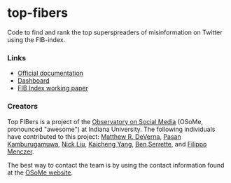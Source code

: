 # top-fibers
Code to find and rank the top superspreaders of misinformation on Twitter using the FIB-index.

### Links
- [Official documentation](https://osome-iu.github.io/top-FIBers/)
- [Dashboard](https://osome.iu.edu/tools/topfibers/)
- [FIB Index working paper](https://arxiv.org/abs/2207.09524)

### Creators
Top FIBers is a project of the [Observatory on Social Media](https://osome.iu.edu/) (OSoMe, pronounced "awesome") at Indiana University. The following individuals have contributed to this project: [Matthew R. DeVerna](https://www.matthewdeverna.com/), [Pasan Kamburugamuwa](https://iuni.iu.edu/about/people/person/pasan), [Nick Liu](https://iuni.iu.edu/about/people/person/nick_liu), [Kaicheng Yang](https://www.kaichengyang.me/), [Ben Serrette](https://iuni.iu.edu/about/people/person/ben-serrette), and [Filippo Menczer](https://cnets.indiana.edu/fil/).

The best way to contact the team is by using the contact information found at the [OSoMe website](https://osome.iu.edu/about/contact).

